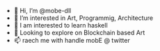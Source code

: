 - 👋 Hi, I’m @mobe-dll
- 👀 I’m interested in Art, Programmig, Architecture
- 🌱 I am interested to learn haskell
- 💞️ Looking to explore on Blockchain based Art
- 📫 raech me with handle mobE @ twitter

<!---
mobe-dll/mobe-dll is a ✨ special ✨ repository because its `README.md` (this file) appears on your GitHub profile.
You can click the Preview link to take a look at your changes.
--->
